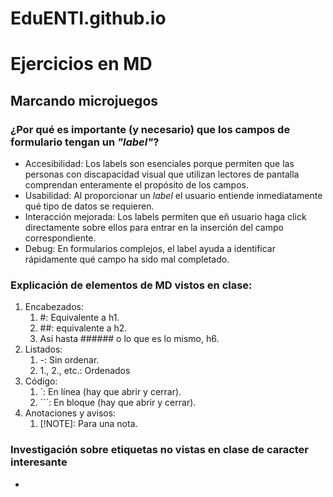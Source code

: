 # EduENTI.github.io

# Ejercicios en MD

## Marcando microjuegos

### ¿Por qué es importante (y necesario) que los campos de formulario tengan un *"label"*?

- Accesibilidad: Los labels son esenciales porque permiten que las personas con discapacidad visual que utilizan lectores de pantalla comprendan enteramente el propósito de los campos.
- Usabilidad: Al proporcionar un *label* el usuario entiende inmediatamente qué tipo de datos se requieren.
- Interacción mejorada: Los labels permiten que eñ usuario haga click directamente sobre ellos para entrar en la inserción del campo correspondiente.
- Debug: En formularios complejos, el label ayuda a identificar rápidamente qué campo ha sido mal completado.

### Explicación de elementos de MD vistos en clase:
1. Encabezados: 
    1. #: Equivalente a h1.
    2. ##: equivalente a h2.
    3. Así hasta ###### o lo que es lo mismo, h6.
2. Listados:
    1. -: Sin ordenar.
    2. 1., 2., etc.: Ordenados
3. Código:
    1. \`: En línea (hay que abrir y cerrar).
    2. \`\`\`: En bloque (hay que abrir y cerrar).
4. Anotaciones y avisos:
    1. [!NOTE]: Para una nota.


### Investigación sobre etiquetas no vistas en clase de caracter **interesante**
- 